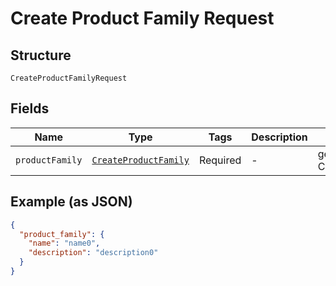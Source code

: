 
# Create Product Family Request

## Structure

`CreateProductFamilyRequest`

## Fields

| Name | Type | Tags | Description | Getter | Setter |
|  --- | --- | --- | --- | --- | --- |
| `productFamily` | [`CreateProductFamily`](../../doc/models/create-product-family.md) | Required | - | getProductFamily(): CreateProductFamily | setProductFamily(CreateProductFamily productFamily): void |

## Example (as JSON)

```json
{
  "product_family": {
    "name": "name0",
    "description": "description0"
  }
}
```

